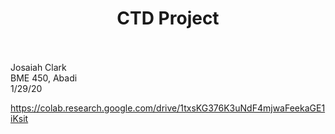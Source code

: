 # <div align=center>    CTD Project </div> <br>

Josaiah Clark<br>
BME 450, Abadi<br>
1/29/20<br>


https://colab.research.google.com/drive/1txsKG376K3uNdF4mjwaFeekaGE1iKsit
